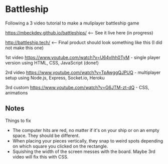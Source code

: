 # Battleship

Following a 3 video tutorial to make a muliplayer battleship game

https://mbeckdev.github.io/battleships/ <-- See it live here (in progress)

http://battleship.tech/ <-- Final product should look something like this (I did not make this one)

1st video https://www.youtube.com/watch?v=U64vIhh0TyM - single player version using HTML, CSS, JavaScript (done!)

2rd video https://www.youtube.com/watch?v=TpAwggQJPUQ - multiplayer setup using Node.js, Express, Socket.io, Heroku

3rd custom https://www.youtube.com/watch?v=G6JTM-zt-dQ - CSS, animations

## Notes

Things to fix

- The computer hits are red, no matter if it's on your ship or on an empty space. They should be different.
- When placing your pieces vertically, they snap to weird spots depending on which square you clicked on the rectangle.
- Squishing the width of the screen messes with the board. Maybe 3rd video will fix this with CSS.
